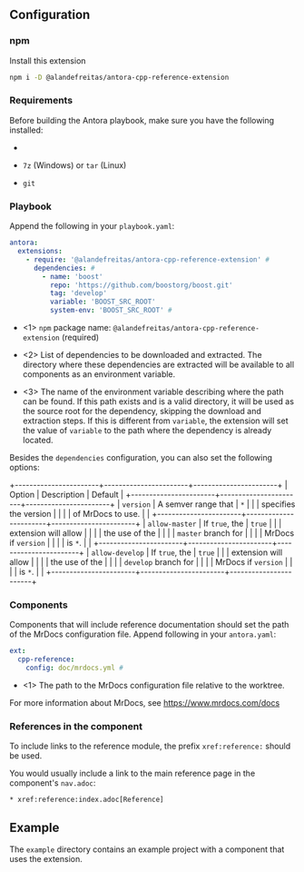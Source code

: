 
## Configuration

### npm

Install this extension

``` bash
npm i -D @alandefreitas/antora-cpp-reference-extension
```

### Requirements

Before building the Antora playbook, make sure you have the following
installed:

-   

-   `7z` (Windows) or `tar` (Linux)

-   `git`

### Playbook

Append the following in your `playbook.yaml`:

``` yaml
antora:
  extensions:
    - require: '@alandefreitas/antora-cpp-reference-extension' # 
      dependencies: # 
        - name: 'boost'
          repo: 'https://github.com/boostorg/boost.git'
          tag: 'develop'
          variable: 'BOOST_SRC_ROOT'
          system-env: 'BOOST_SRC_ROOT' # 
```

-   \<1\> `npm` package name:
    `@alandefreitas/antora-cpp-reference-extension` (required)

-   \<2\> List of dependencies to be downloaded and extracted. The
    directory where these dependencies are extracted will be available
    to all components as an environment variable.

-   \<3\> The name of the environment variable describing where the path
    can be found. If this path exists and is a valid directory, it will
    be used as the source root for the dependency, skipping the download
    and extraction steps. If this is different from `variable`, the
    extension will set the value of `variable` to the path where the
    dependency is already located.

Besides the `dependencies` configuration, you can also set the following
options:

+-----------------------+-----------------------+-----------------------+
| Option                | Description           | Default               |
+-----------------------+-----------------------+-----------------------+
| `version`             | A semver range that   | `*`                   |
|                       | specifies the version |                       |
|                       | of MrDocs to use.     |                       |
+-----------------------+-----------------------+-----------------------+
| `allow-master`        | If `true`, the        | `true`                |
|                       | extension will allow  |                       |
|                       | the use of the        |                       |
|                       | `master` branch for   |                       |
|                       | MrDocs if `version`   |                       |
|                       | is `*`.               |                       |
+-----------------------+-----------------------+-----------------------+
| `allow-develop`       | If `true`, the        | `true`                |
|                       | extension will allow  |                       |
|                       | the use of the        |                       |
|                       | `develop` branch for  |                       |
|                       | MrDocs if `version`   |                       |
|                       | is `*`.               |                       |
+-----------------------+-----------------------+-----------------------+

### Components

Components that will include reference documentation should set the path
of the MrDocs configuration file. Append following in your
`antora.yaml`:

``` yaml
ext:
  cpp-reference:
    config: doc/mrdocs.yml # 
```

-   \<1\> The path to the MrDocs configuration file relative to the
    worktree.

For more information about MrDocs, see <https://www.mrdocs.com/docs>

### References in the component

To include links to the reference module, the prefix `xref:reference:`
should be used.

You would usually include a link to the main reference page in the
component's `nav.adoc`:

``` asciidoc
* xref:reference:index.adoc[Reference]
```

## Example

The `example` directory contains an example project with a component
that uses the extension.
